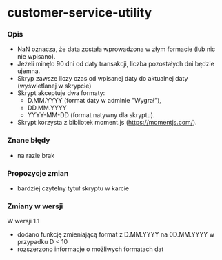 # customer-service-utility
### Opis
* NaN oznacza, że data została wprowadzona w złym formacie (lub nic nie wpisano).
* Jeżeli minęło 90 dni od daty transakcji, liczba pozostałych dni będzie ujemna.
* Skryp zawsze liczy czas od wpisanej daty do aktualnej daty (wyświetlanej w skrypcie)
* Skrypt akceptuje dwa formaty:
  * D.MM.YYYY (format daty w adminie "Wygrał"),
  * DD.MM.YYYY
  * YYYY-MM-DD (format natywny dla skryptu).
* Skrypt korzysta z bibliotek moment.js (https://momentjs.com/).

### Znane błędy
* na razie brak

### Propozycje zmian
* bardziej czytelny tytuł skryptu w karcie

### Zmiany w wersji
W wersji 1.1
* dodano funkcję zmieniającą format z D.MM.YYYY na 0D.MM.YYYY w przypadku D < 10
* rozszerzono informacje o możliwych formatach dat
